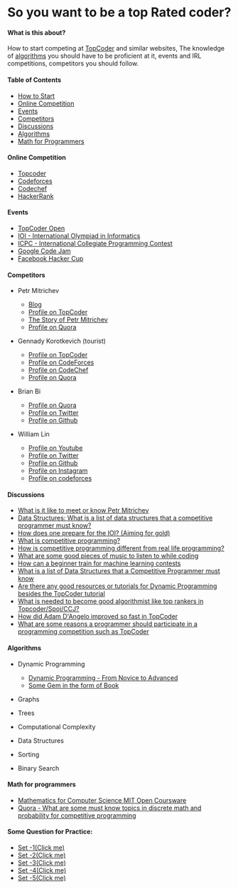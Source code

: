 # So you want to be a top Rated coder?

#### What is this about?
How to start competing at [TopCoder](https://www.topcoder.com) and similar websites,
The knowledge of [algorithms](https://www.topcoder.com/community/data-science/data-science-tutorials/the-importance-of-algorithms/) you should have to be proficient at it, events and
IRL competitions, competitors you should follow.

#### Table of Contents
- [How to Start](https://github.com/rajeevranjancom/competitive_programming)
- [Online Competition](https://github.com/rajeevranjancom/competitive_programming#online-competition)
- [Events](https://github.com/rajeevranjancom/competitive_programming#events)
- [Competitors](https://github.com/rajeevranjancom/competitive_programming#competitors)
- [Discussions](https://github.com/rajeevranjancom/competitive_programming#discussions)
- [Algorithms](https://github.com/rajeevranjancom/competitive_programming#algorithms)
- [Math for Programmers](https://github.com/rajeevranjancom/competitive_programming#math-for-programmers)

#### Online Competition
- [Topcoder](https://www.topcoder.com/)
- [Codeforces](http://codeforces.com/)
- [Codechef](https://www.codechef.com/)
- [HackerRank](https://www.hackerrank.com/)

#### Events
- [TopCoder Open](http://tco15.topcoder.com/)
- [IOI - International Olympiad in Informatics](http://www.ioinformatics.org/index.shtml)
- [ICPC - International Collegiate Programming Contest](https://icpc.baylor.edu/)
- [Google Code Jam](https://code.google.com/codejam)
- [Facebook Hacker Cup](https://www.facebook.com/hackercup/)

#### Competitors
- Petr Mitrichev
	- [Blog](http://petr-mitrichev.blogspot.com/)
	- [Profile on TopCoder](https://www.topcoder.com/members/Petr/)
	- [The Story of Petr Mitrichev](https://community.topcoder.com/tc?module=Static&d1=features&d2=070805)
	- [Profile on Quora](https://www.quora.com/topic/Petr-Mitrichev)

- Gennady Korotkevich (tourist)
	- [Profile on TopCoder](https://www.topcoder.com/members/tourist/)
	- [Profile on CodeForces](http://codeforces.com/profile/tourist)	
	- [Profile on CodeChef](https://www.codechef.com/users/gennady.korotkevich)
	- [Profile on Quora](https://www.quora.com/topic/Gennady-Korotkevich)

- Brian Bi
	- [Profile on Quora](https://www.quora.com/profile/Brian-Bi)
	- [Profile on Twitter](https://twitter.com/t3nsor)
	- [Profile on Github](https://github.com/t3nsor)
	
- William Lin
	- [Profile on Youtube](https://www.youtube.com/channel/UCKuDLsO0Wwef53qdHPjbU2Q)
	- [Profile on Twitter](https://twitter.com/tmwilliamlin168)
	- [Profile on Github](https://github.com/tmwilliamlin168)
	- [Profile on Instagram](https://www.instagram.com/tmwilliamlin168/?hl=en)
	- [Profile on codeforces](https://codeforces.com/profile/tmwilliamlin168)


#### Discussions
- [What is it like to meet or know Petr Mitrichev](https://www.quora.com/What-it-is-like-to-meet-or-know-Petr-Mitrichev)
- [Data Structures: What is a list of data structures that a competitive programmer must know?](https://www.quora.com/Data-Structures/What-is-a-list-of-data-structures-that-a-competitive-programmer-must-know)
- [How does one prepare for the IOI? (Aiming for gold)](https://www.quora.com/How-does-one-prepare-for-the-IOI-Aiming-for-gold)
- [What is competitive programming?](https://www.quora.com/What-is-competitive-programming-2)
- [How is competitive programming different from real life programming?](https://www.quora.com/How-is-competitive-programming-different-from-real-life-programming)
- [What are some good pieces of music to listen to while coding](https://www.quora.com/What-are-some-good-pieces-of-music-to-listen-to-while-coding)
- [How can a beginner train for machine learning contests](https://www.quora.com/How-can-a-beginner-train-for-machine-learning-contests)
- [What is a list of Data Structures that a Competitive Programmer must know](https://www.quora.com/Data-Structures/What-is-a-list-of-data-structures-that-a-competitive-programmer-must-know)
- [Are there any good resources or tutorials for Dynamic Programming besides the TopCoder tutorial](https://www.quora.com/Are-there-any-good-resources-or-tutorials-for-dynamic-programming-besides-the-TopCoder-tutorial)
- [What is needed to become good algorithmist like top rankers in Topcoder/Spoj/CCJ?](https://www.quora.com/What-is-needed-to-become-good-algorithmist-like-top-rankers-in-Topcoder-Spoj-GCJ)
- [How did Adam D'Angelo improved so fast in TopCoder](https://www.quora.com/How-did-Adam-DAngelo-improve-so-fast-in-TopCoder)
- [What are some reasons a programmer should participate in a programming competition such as TopCoder](https://www.quora.com/What-are-some-reasons-a-programmer-should-participate-in-a-programming-competition-such-as-TopCoder)

#### Algorithms
- Dynamic Programming
	- [Dynamic Programming - From Novice to Advanced](https://www.topcoder.com/community/data-science/data-science-tutorials/dynamic-programming-from-novice-to-advanced/)
	- [Some Gem in the form of Book](https://github.com/rajeevranjancom/Programming_Book)

- Graphs
- Trees
- Computational Complexity
- Data Structures
- Sorting
- Binary Search

#### Math for programmers
- [Mathematics for Computer Science MIT Open Coursware](http://ocw.mit.edu/courses/electrical-engineering-and-computer-science/6-042j-mathematics-for-computer-science-fall-2010/)
- [Quora - What are some must know topics in discrete math and probability for competitive programming](https://www.quora.com/What-are-some-must-know-topics-in-discrete-math-and-probability-for-competitive-programming)

#### Some Question for Practice:

- [Set -1(Click me)](https://drive.google.com/file/d/1R8WTB829b8pS-ceFdc7Srtbh2es2pncN/view?usp=sharing)
- [Set -2(Click me)](https://drive.google.com/file/d/1eOdzfeiHVxGiu7Xbr5y5SBLudykNrVMd/view?usp=sharing)
- [Set -3(Click me)](https://drive.google.com/file/d/1NZWmgoM0467Q9YmZjKpR997potQYOGN1/view?usp=sharing)
- [Set -4(Click me)](https://drive.google.com/file/d/1OE29iNSJFbVQvp-6WkzlxbqRAPFSWN8u/view?usp=sharing)
- [Set -5(Click me)](https://drive.google.com/file/d/1iugOs3my87BM9R6cZ6Vt74QpaW32pNZJ/view?usp=sharing)

